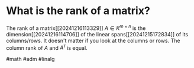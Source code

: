 # What is the rank of a matrix? 
The rank of a matrix[[20241216113329]] $A \in K^{m \times n}$ is the dimension[[20241216114706]] of the linear spans[[20241215172834]] of its columns/rows.
It doesn't matter if you look at the columns or rows. The column rank of $A$ and $A^\tau$ is equal.

#math #adm #linalg